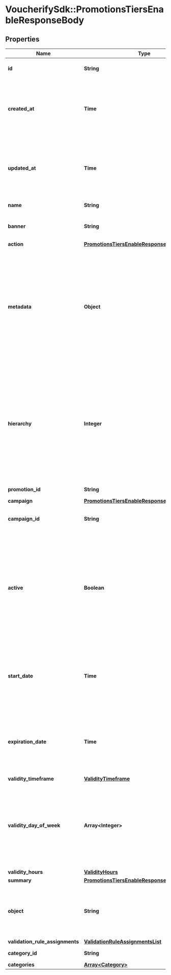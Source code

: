 # VoucherifySdk::PromotionsTiersEnableResponseBody

## Properties

| Name | Type | Description | Notes |
| ---- | ---- | ----------- | ----- |
| **id** | **String** | Unique promotion tier ID. | [optional] |
| **created_at** | **Time** | Timestamp representing the date and time when the promotion tier was created. The value is shown in the ISO 8601 format. | [optional] |
| **updated_at** | **Time** | Timestamp representing the date and time when the promotion tier was updated. The value is shown in the ISO 8601 format. | [optional] |
| **name** | **String** | Name of the promotion tier. | [optional] |
| **banner** | **String** | Text to be displayed to your customers on your website. | [optional] |
| **action** | [**PromotionsTiersEnableResponseBodyAction**](PromotionsTiersEnableResponseBodyAction.md) |  | [optional] |
| **metadata** | **Object** | The metadata object stores all custom attributes assigned to the promotion tier. A set of key/value pairs that you can attach to a promotion tier object. It can be useful for storing additional information about the promotion tier in a structured format. | [optional] |
| **hierarchy** | **Integer** | The promotions hierarchy defines the order in which the discounts from different tiers will be applied to a customer&#39;s order. If a customer qualifies for discounts from more than one tier, discounts will be applied in the order defined in the hierarchy. | [optional] |
| **promotion_id** | **String** | Promotion unique ID. | [optional] |
| **campaign** | [**PromotionsTiersEnableResponseBodyCampaign**](PromotionsTiersEnableResponseBodyCampaign.md) |  | [optional] |
| **campaign_id** | **String** | Promotion tier&#39;s parent campaign&#39;s unique ID. | [optional] |
| **active** | **Boolean** | A flag to toggle the promotion tier on or off. You can disable a promotion tier even though it&#39;s within the active period defined by the &#x60;start_date&#x60; and &#x60;expiration_date&#x60;.    - &#x60;true&#x60; indicates an *active* promotion tier - &#x60;false&#x60; indicates an *inactive* promotion tier | [optional] |
| **start_date** | **Time** | Activation timestamp defines when the promotion tier starts to be active in ISO 8601 format. Promotion tier is *inactive before* this date.  | [optional] |
| **expiration_date** | **Time** | Activation timestamp defines when the promotion tier expires in ISO 8601 format. Promotion tier is *inactive after* this date.  | [optional] |
| **validity_timeframe** | [**ValidityTimeframe**](ValidityTimeframe.md) |  | [optional] |
| **validity_day_of_week** | **Array&lt;Integer&gt;** | Integer array corresponding to the particular days of the week in which the voucher is valid.  - &#x60;0&#x60; Sunday - &#x60;1&#x60; Monday - &#x60;2&#x60; Tuesday - &#x60;3&#x60; Wednesday - &#x60;4&#x60; Thursday - &#x60;5&#x60; Friday - &#x60;6&#x60; Saturday | [optional] |
| **validity_hours** | [**ValidityHours**](ValidityHours.md) |  | [optional] |
| **summary** | [**PromotionsTiersEnableResponseBodySummary**](PromotionsTiersEnableResponseBodySummary.md) |  | [optional] |
| **object** | **String** | The type of the object represented by JSON. This object stores information about the promotion tier. | [optional][default to &#39;promotion_tier&#39;] |
| **validation_rule_assignments** | [**ValidationRuleAssignmentsList**](ValidationRuleAssignmentsList.md) |  | [optional] |
| **category_id** | **String** | Promotion tier category ID. | [optional] |
| **categories** | [**Array&lt;Category&gt;**](Category.md) |  | [optional] |

